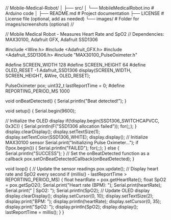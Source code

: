 // Mobile-Medical-Robot/
│
├── src/
│   └── MobileMedicalRobot.ino     # Arduino code
│
├── README.md                       # Project documentation
├── LICENSE                         # License file (optional, add as needed)
└── images/                         # Folder for images/screenshots (optional)
//


// Mobile Medical Robot - Measures Heart Rate and SpO2
// Dependencies: MAX30100, Adafruit GFX, Adafruit SSD1306

#include <Wire.h>
#include <Adafruit_GFX.h>
#include <Adafruit_SSD1306.h>
#include "MAX30100_PulseOximeter.h"

#define SCREEN_WIDTH 128
#define SCREEN_HEIGHT 64
#define OLED_RESET -1
Adafruit_SSD1306 display(SCREEN_WIDTH, SCREEN_HEIGHT, &Wire, OLED_RESET);

PulseOximeter pox;
uint32_t lastReportTime = 0;
#define REPORTING_PERIOD_MS 1000

void onBeatDetected() {
    Serial.println("Beat detected!");
}

void setup() {
    Serial.begin(9600);

 // Initialize the OLED display
    if(!display.begin(SSD1306_SWITCHCAPVCC, 0x3C)) {
        Serial.println(F("SSD1306 allocation failed"));
        for(;;);
    }
    display.clearDisplay();
    display.setTextSize(1);
    display.setTextColor(SSD1306_WHITE);
    display.display();
    // Initialize MAX30100 sensor
    Serial.print("Initializing Pulse Oximeter...");
    if (!pox.begin()) {
        Serial.println("FAILED");
        for(;;);
    } else {
        Serial.println("SUCCESS");
    }
    // Set the onBeatDetected function as a callback
    pox.setOnBeatDetectedCallback(onBeatDetected);
}

void loop() {
    // Update the sensor readings
    pox.update();
    // Display heart rate and SpO2 every second
    if (millis() - lastReportTime > REPORTING_PERIOD_MS) {
        float heartRate = pox.getHeartRate();
        float SpO2 = pox.getSpO2();
        Serial.print("Heart rate (BPM): ");
        Serial.print(heartRate);
        Serial.print(" | SpO2: ");
        Serial.println(SpO2);
        // Update OLED display
        display.clearDisplay();
        display.setCursor(0, 10);
        display.setTextSize(2);
        display.print("BPM: ");
        display.println(heartRate);
        display.setCursor(0, 35);
        display.print("SpO2: ");
        display.println(SpO2);
        display.display();
        lastReportTime = millis();
    }
}
